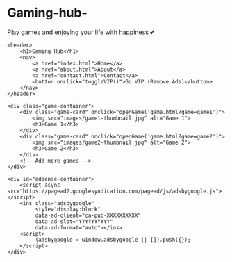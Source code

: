 # Gaming-hub-
Play games and enjoying your life with happiness 💕
<!DOCTYPE html>
<html lang="en">
<head>
    <meta charset="UTF-8">
    <meta name="viewport" content="width=device-width, initial-scale=1.0">
    <title>Gaming Hub</title>
    <link rel="stylesheet" href="styles.css">
    <script src="script.js" defer></script>
</head>
<body>

    <header>
        <h1>Gaming Hub</h1>
        <nav>
            <a href="index.html">Home</a>
            <a href="about.html">About</a>
            <a href="contact.html">Contact</a>
            <button onclick="toggleVIP()">Go VIP (Remove Ads)</button>
        </nav>
    </header>

    <div class="game-container">
        <div class="game-card" onclick="openGame('game.html?game=game1')">
            <img src="images/game1-thumbnail.jpg" alt="Game 1">
            <h3>Game 1</h3>
        </div>
        <div class="game-card" onclick="openGame('game.html?game=game2')">
            <img src="images/game2-thumbnail.jpg" alt="Game 2">
            <h3>Game 2</h3>
        </div>
        <!-- Add more games -->
    </div>

    <div id="adsense-container">
        <script async src="https://pagead2.googlesyndication.com/pagead/js/adsbygoogle.js"></script>
        <ins class="adsbygoogle"
             style="display:block"
             data-ad-client="ca-pub-XXXXXXXXXX"
             data-ad-slot="YYYYYYYYYY"
             data-ad-format="auto"></ins>
        <script>
             (adsbygoogle = window.adsbygoogle || []).push({});
        </script>
    </div>

</body>
</html>
